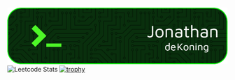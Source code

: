 ![Header](./my_header.png)
![Leetcode Stats](https://leetcard.jacoblin.cool/dekoding?ext=contest)
[![trophy](https://github-profile-trophy.vercel.app/?username=JonathanJdeKoning&theme=onestar)](https://github.com/ryo-ma/github-profile-trophy)
